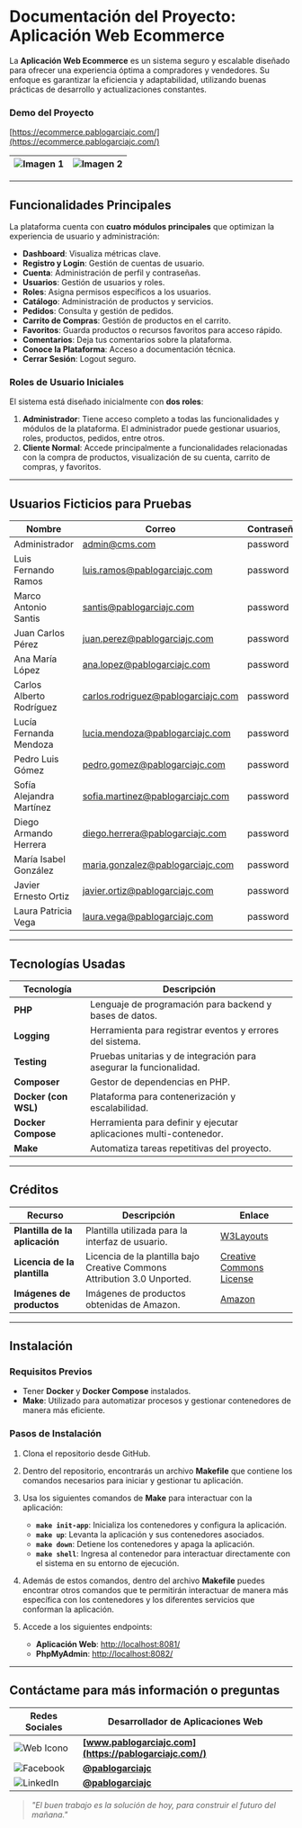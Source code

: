# Documentación del Proyecto: Aplicación Web Ecommerce

La **Aplicación Web Ecommerce** es un sistema seguro y escalable diseñado para ofrecer una experiencia óptima a compradores y vendedores. Su enfoque es garantizar la eficiencia y adaptabilidad, utilizando buenas prácticas de desarrollo y actualizaciones constantes.

### Demo del Proyecto  
[https://ecommerce.pablogarciajc.com/](https://ecommerce.pablogarciajc.com/)

| ![Imagen 1](https://pablogarciajc.com/wp-content/uploads/2024/03/pablogarciajc-aplicacion-web-ecommerce-img1.webp) | ![Imagen 2](https://pablogarciajc.com/wp-content/uploads/2024/03/pablogarciajc-aplicacion-web-ecommerce-img2.webp) |
|-----------|-----------|

---

## Funcionalidades Principales

La plataforma cuenta con **cuatro módulos principales** que optimizan la experiencia de usuario y administración:

- **Dashboard**: Visualiza métricas clave.
- **Registro y Login**: Gestión de cuentas de usuario.
- **Cuenta**: Administración de perfil y contraseñas.
- **Usuarios**: Gestión de usuarios y roles.
- **Roles**: Asigna permisos específicos a los usuarios.
- **Catálogo**: Administración de productos y servicios.
- **Pedidos**: Consulta y gestión de pedidos.
- **Carrito de Compras**: Gestión de productos en el carrito.
- **Favoritos**: Guarda productos o recursos favoritos para acceso rápido.
- **Comentarios**: Deja tus comentarios sobre la plataforma.
- **Conoce la Plataforma**: Acceso a documentación técnica.
- **Cerrar Sesión**: Logout seguro.

### Roles de Usuario Iniciales

El sistema está diseñado inicialmente con **dos roles**:

1. **Administrador**: Tiene acceso completo a todas las funcionalidades y módulos de la plataforma. El administrador puede gestionar usuarios, roles, productos, pedidos, entre otros.
2. **Cliente Normal**: Accede principalmente a funcionalidades relacionadas con la compra de productos, visualización de su cuenta, carrito de compras, y favoritos.

---

## Usuarios Ficticios para Pruebas

| **Nombre**                     | **Correo**                        | **Contraseña** | **Rol**         |
|---------------------------------|-----------------------------------|----------------|-----------------|
| Administrador                   | admin@cms.com                     | password       | Administrador   |
| Luis Fernando Ramos             | luis.ramos@pablogarciajc.com       | password       | Cliente         |
| Marco Antonio Santis            | santis@pablogarciajc.com          | password       | Cliente         |
| Juan Carlos Pérez               | juan.perez@pablogarciajc.com      | password       | Cliente         |
| Ana María López                 | ana.lopez@pablogarciajc.com       | password       | Cliente         |
| Carlos Alberto Rodríguez        | carlos.rodriguez@pablogarciajc.com| password       | Cliente         |
| Lucía Fernanda Mendoza          | lucia.mendoza@pablogarciajc.com   | password       | Cliente         |
| Pedro Luis Gómez                | pedro.gomez@pablogarciajc.com     | password       | Cliente         |
| Sofía Alejandra Martínez        | sofia.martinez@pablogarciajc.com  | password       | Cliente         |
| Diego Armando Herrera           | diego.herrera@pablogarciajc.com   | password       | Cliente         |
| María Isabel González           | maria.gonzalez@pablogarciajc.com  | password       | Cliente         |
| Javier Ernesto Ortiz            | javier.ortiz@pablogarciajc.com    | password       | Cliente         |
| Laura Patricia Vega             | laura.vega@pablogarciajc.com      | password       | Cliente         |

---

## Tecnologías Usadas

| **Tecnología**           | **Descripción**                                                                                                                                                                                                                                  |
|--------------------------|--------------------------------------------------------------------------------------------------------------------------------------------------------------------------------------------------------------------------------------------------|
| **PHP**                  | Lenguaje de programación para backend y bases de datos.                                                                                                           |
| **Logging**              | Herramienta para registrar eventos y errores del sistema.                                                                                                      |
| **Testing**              | Pruebas unitarias y de integración para asegurar la funcionalidad.                                                                 |
| **Composer**             | Gestor de dependencias en PHP.                                                                                                                                                                     |
| **Docker (con WSL)**     | Plataforma para contenerización y escalabilidad.                                                                                                                                               |
| **Docker Compose**       | Herramienta para definir y ejecutar aplicaciones multi-contenedor.                                                                 |
| **Make**                 | Automatiza tareas repetitivas del proyecto.                                                                                                                                                                   |

---

## Créditos

| **Recurso**                        | **Descripción**                                                                                               | **Enlace**                                              |
|------------------------------------|---------------------------------------------------------------------------------------------------------------|---------------------------------------------------------|
| **Plantilla de la aplicación**     | Plantilla utilizada para la interfaz de usuario.                                                              | [W3Layouts](http://w3layouts.com)                        |
| **Licencia de la plantilla**       | Licencia de la plantilla bajo Creative Commons Attribution 3.0 Unported.                                      | [Creative Commons License](http://creativecommons.org/licenses/by/3.0/) |
| **Imágenes de productos**          | Imágenes de productos obtenidas de Amazon.                                                                     | [Amazon](https://www.amazon.com)                         |
---

## Instalación

### Requisitos Previos

- Tener **Docker** y **Docker Compose** instalados.
- **Make**: Utilizado para automatizar procesos y gestionar contenedores de manera más eficiente.

### Pasos de Instalación

1. Clona el repositorio desde GitHub.
2. Dentro del repositorio, encontrarás un archivo **Makefile** que contiene los comandos necesarios para iniciar y gestionar tu aplicación.
3. Usa los siguientes comandos de **Make** para interactuar con la aplicación:

   - **`make init-app`**: Inicializa los contenedores y configura la aplicación.
   - **`make up`**: Levanta la aplicación y sus contenedores asociados.
   - **`make down`**: Detiene los contenedores y apaga la aplicación.
   - **`make shell`**: Ingresa al contenedor para interactuar directamente con el sistema en su entorno de ejecución.

4. Además de estos comandos, dentro del archivo **Makefile** puedes encontrar otros comandos que te permitirán interactuar de manera más específica con los contenedores y los diferentes servicios que conforman la aplicación.

5. Accede a los siguientes endpoints:
   - **Aplicación Web**: [http://localhost:8081/](http://localhost:8081/)
   - **PhpMyAdmin**: [http://localhost:8082/](http://localhost:8082/)

---

## Contáctame para más información o preguntas

| Redes Sociales  | Desarrollador de Aplicaciones Web |
| ------------- | ------------- |
| ![Web Icono](https://pablogarciajc.com/wp-content/uploads/2024/04/web.png) | **[www.pablogarciajc.com](https://pablogarciajc.com/)** |
| ![Facebook](https://pablogarciajc.com/wp-content/uploads/2024/04/facebook.png) | **[@pablogarciajc](https://www.facebook.com/PabloGarciaJC)** |
| ![LinkedIn](https://pablogarciajc.com/wp-content/uploads/2024/04/linkedin.png) | **[@pablogarciajc](https://www.linkedin.com/in/pablogarciajc/)** |

> _"El buen trabajo es la solución de hoy, para construir el futuro del mañana."_
